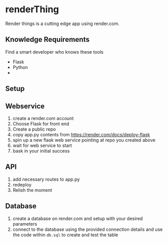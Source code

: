 # renderThing

Render things is a cutting edge app using render.com.

## Knowledge Requirements

Find a smart developer who knows these tools

* Flask
* Python
* 

## Setup

## Webservice

1. create a render.com account
1. Choose Flask for front end
1. Create a public repo
1. copy app.py contents from https://render.com/docs/deploy-flask
1. spin up a new flask web service pointing at repo you created above
1. wait for web service to start
1. bask in your initial success

## API 

1. add necessary routes to app.py
1. redeploy
1. Relish the moment

## Database
1. create a database on render.com and setup with your desired parameters
1. connect to the database using the provided connection details and use the code within `db.sql` to create and test the table